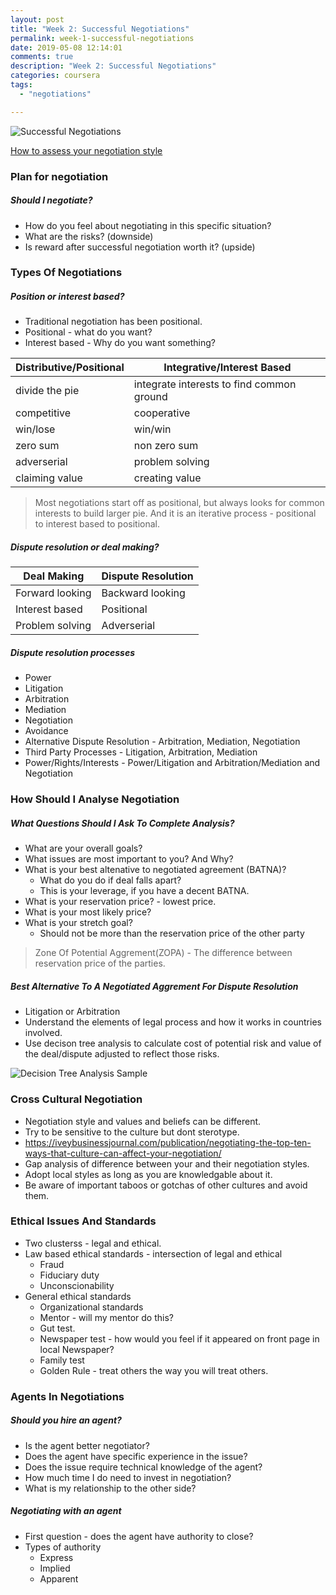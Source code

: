 ```yaml
---
layout: post
title: "Week 2: Successful Negotiations"
permalink: week-1-successful-negotiations
date: 2019-05-08 12:14:01
comments: true
description: "Week 2: Successful Negotiations"
categories: coursera
tags:
  - "negotiations"

---
```

![Successful Negotiations](/images/successful-negotiations.png)

[How to assess your negotiation style](http://negotiationplanner.com/assessing_negotiation_style.html)

### <span>Plan for negotiation</span>

##### Should I negotiate?
* How do you feel about negotiating in this specific situation?
* What are the risks? (downside)
* Is reward after successful negotiation worth it? (upside)

### <span>Types Of Negotiations</span>

##### Position or interest based?
* Traditional negotiation has been positional.
* Positional - what do you want?
* Interest based - Why do you want something?

| Distributive/Positional | Integrative/Interest Based                |
| ----------------------- | ----------------------------------------- |
| divide the pie          | integrate interests to find common ground |
| competitive             | cooperative                               |
| win/lose                | win/win                                   |
| zero sum                | non zero sum                              |
| adverserial             | problem solving                           |
| claiming value          | creating value                            |

> Most negotiations start off as positional, but always looks for common interests to build larger pie. And it is an iterative process - positional to interest based to positional.

##### Dispute resolution or deal making?

| Deal Making     | Dispute Resolution |
| --------------- | ------------------ |
| Forward looking | Backward looking   |
| Interest based  | Positional         |
| Problem solving | Adverserial        |

##### Dispute resolution processes
* Power
* Litigation
* Arbitration
* Mediation
* Negotiation
* Avoidance
* Alternative Dispute Resolution - Arbitration, Mediation, Negotiation
* Third Party Processes - Litigation, Arbitration, Mediation
* Power/Rights/Interests - Power/Litigation and Arbitration/Mediation and Negotiation

### <span>How Should I Analyse Negotiation</span>

##### What Questions Should I Ask To Complete Analysis?
* What are your overall goals?
* What issues are most important to you? And Why?
* What is your best altenative to negotiated agreement (BATNA)?
  * What do you do if deal falls apart?
  * This is your leverage, if you have a decent BATNA.
* What is your reservation price? - lowest price.
* What is your most likely price?
* What is your stretch goal?
  * Should not be more than the reservation price of the other party

> Zone Of Potential Aggrement(ZOPA) - The difference between reservation price of the parties.

##### Best Alternative To A Negotiated Aggrement For Dispute Resolution
* Litigation or Arbitration
* Understand the elements of legal process and how it works in countries involved.
* Use decison tree analysis to calculate cost of potential risk and value of the deal/dispute adjusted to reflect those risks.

![Decision Tree Analysis Sample](/images/decision-tree.png)

### <span>Cross Cultural Negotiation</span>
* Negotiation style and values and beliefs can be different.
* Try to be sensitive to the culture but dont sterotype.
* https://iveybusinessjournal.com/publication/negotiating-the-top-ten-ways-that-culture-can-affect-your-negotiation/
* Gap analysis of difference between your and their negotiation styles.
* Adopt local styles as long as you are knowledgable about it.
* Be aware of important taboos or gotchas of other cultures and avoid them.

### <span>Ethical Issues And Standards</span>
* Two clusterss - legal and ethical.
* Law based ethical standards - intersection of legal and ethical
  * Fraud
  * Fiduciary duty
  * Unconscionability
* General ethical standards
  * Organizational standards
  * Mentor - will my mentor do this?
  * Gut test.
  * Newspaper test - how would you feel if it appeared on front page in local Newspaper?
  * Family test
  * Golden Rule - treat others the way you will treat others.

### <span>Agents In Negotiations</span>

##### Should you hire an agent?
* Is the agent better negotiator?
* Does the agent have specific experience in the issue?
* Does the issue require technical knowledge of the agent?
* How much time I do need to invest in negotiation?
* What is my relationship to the other side?

##### Negotiating with an agent
* First question - does the agent have authority to close?
* Types of authority
  * Express
  * Implied
  * Apparent
